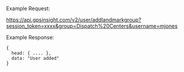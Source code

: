 Example Request:

https://api.gpsinsight.com/v2/user/addlandmarkgroup?session_token=xxxx&group=Dispatch%20Centers&username=mjones

Example Response:

    {
      head: { .... },
      data: "User added"
    }
